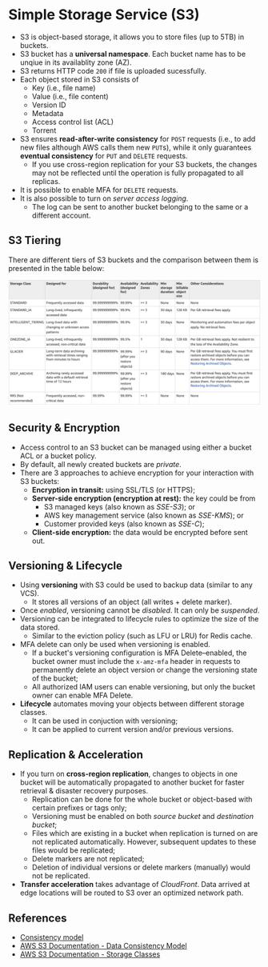 # Simple Storage Service (S3)

- S3 is object-based storage, it allows you to store files (up to 5TB) in buckets.
- S3 bucket has a **universal namespace**. Each bucket name has to be unqiue in its availablity zone (AZ).
- S3 returns HTTP code `200` if file is uploaded sucessfully.
- Each object stored in S3 consists of
    - Key (i.e., file name)
    - Value (i.e., file content)
    - Version ID
    - Metadata
    - Access control list (ACL)
    - Torrent
- S3 ensures **read-after-write consistency** for `POST` requests (i.e., to add new files although AWS calls them new `PUT`s), while it only guarantees **eventual consistency** for `PUT` and `DELETE` requests.
    - If you use cross-region replication for your S3 buckets, the changes may not be reflected until the operation is fully propagated to all replicas.
- It is possible to enable MFA for `DELETE` requests.
- It is also possible to turn on _server access logging_.
    - The log can be sent to another bucket belonging to the same or a different account.

## S3 Tiering

There are different tiers of S3 buckets and the comparison between them is presented in the table below:

![S3 Storage Classes](../img/s3_classes.png)

## Security & Encryption

- Access control to an S3 bucket can be managed using either a bucket ACL or a bucket policy.
- By default, all newly created buckets are _private_.
- There are 3 approaches to achieve encryption for your interaction with S3 buckets:
    - **Encryption in transit:** using SSL/TLS (or HTTPS);
    - **Server-side encryption (encryption at rest):** the key could be from
        - S3 managed keys (also known as _SSE-S3_); or
        - AWS key management service (also known as _SSE-KMS_); or
        - Customer provided keys (also known as _SSE-C_);
    - **Client-side encryption:** the data would be encrypted before sent out.

## Versioning & Lifecycle

- Using **versioning** with S3 could be used to backup data (similar to any VCS).
    - It stores all versions of an object (all writes + delete marker).
- Once _enabled_, versioning cannot be _disabled_. It can only be _suspended_.
- Versioning can be integrated to lifecycle rules to optimize the size of the data stored.
    - Similar to the eviction policy (such as LFU or LRU) for Redis cache.
- MFA delete can only be used when versioning is enabled.
    - If a bucket's versioning configuration is MFA Delete–enabled, the bucket owner must include the `x-amz-mfa` header in requests to permanently delete an object version or change the versioning state of the bucket;
    - All authorized IAM users can enable versioning, but only the bucket owner can enable MFA Delete.
- **Lifecycle** automates moving your objects between different storage classes.
    - It can be used in conjuction with versioning;
    - It can be applied to current version and/or previous versions.

## Replication & Acceleration

- If you turn on **cross-region replication**, changes to objects in one bucket will be automatically propagated to another bucket for faster retrieval & disaster recovery purposes.
    - Replication can be done for the whole bucket or object-based with certain prefixes or tags only;
    - Versioning must be enabled on both _source bucket_ and _destination bucket_;
    - Files which are existing in a bucket when replication is turned on are not replicated automatically. However, subsequent updates to these files would be replicated;
    - Delete markers are not replicated;
    - Deletion of individual versions or delete markers (manually) would not be replicated.
- **Transfer acceleration** takes advantage of _CloudFront_. Data arrived at edge locations will be routed to S3 over an optimized network path.

## References

- [Consistency model](https://en.wikipedia.org/wiki/Consistency_model)
- [AWS S3 Documentation - Data Consistency Model](https://docs.aws.amazon.com/AmazonS3/latest/dev/Introduction.html#ConsistencyModel)
- [AWS S3 Documentation - Storage Classes](https://docs.aws.amazon.com/AmazonS3/latest/dev/storage-class-intro.html#sc-compare)
